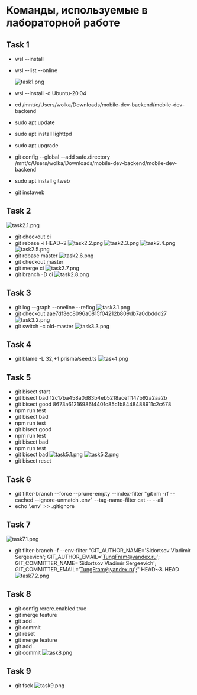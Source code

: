 # Команды, используемые в лабораторной  работе
## Task 1

+ wsl --install
+ wsl --list --online

  ![task1.png](docs/task1.png)

+ wsl --install -d Ubuntu-20.04
+ cd /mnt/c/Users/wolka/Downloads/mobile-dev-backend/mobile-dev-backend
+ sudo apt update
+ sudo apt install lighttpd
+ sudo apt upgrade
+ git config --global --add safe.directory /mnt/c/Users/wolka/Downloads/mobile-dev-backend/mobile-dev-backend
+ sudo apt install gitweb
+ git instaweb

## Task 2

![task2.1.png](docs/task2.1.png)
+ git checkout ci
+ git rebase -i HEAD~2
  ![task2.2.png](docs/task2.2.png)
  ![task2.3.png](docs/task2.3.png)
  ![task2.4.png](docs/task2.4.png)
  ![task2.5.png](docs/task2.5.png)
+ git rebase master
  ![task2.6.png](docs/task2.6.png)
+ git checkout master
+ git merge ci
  ![task2.7.png](docs/task2.7.png)
+ git branch -D ci
  ![task2.8.png](docs/task2.8.png)

## Task 3

+ git log --graph --oneline --reflog
  ![task3.1.png](docs/task3.1.png)
+ git checkout aae7df3ec8096a0815f04212b809db7a0dbddd27
  ![task3.2.png](docs/task3.2.png)
+ git switch -c old-master
  ![task3.3.png](docs/task3.3.png)

## Task 4

+ git blame -L 32,+1 prisma/seed.ts
  ![task4.png](docs/task4.png)

## Task 5

+ git bisect start
+ git bisect bad 12c17ba458a0d83b4eb5218aceff147b92a2aa2b
+ git bisect good 8673a61216986f4401c85c1b8448488911c2c678
+ npm run test
+ git bisect bad
+ npm run test 
+ git bisect good
+ npm run test 
+ git bisect bad 
+ npm run test
+ git bisect bad
  ![task5.1.png](docs/task5.1.png)
  ![task5.2.png](docs/task5.2.png)
+ git bisect reset

## Task 6

+ git filter-branch --force --prune-empty --index-filter "git rm -rf --cached --ignore-unmatch .env" --tag-name-filter cat -- --all
+ echo '.env' >> .gitignore

## Task 7

  ![task7.1.png](docs/task7.1.png)
+ git filter-branch -f --env-filter "GIT_AUTHOR_NAME='Sidortsov Vladimir Sergeevich'; GIT_AUTHOR_EMAIL='TungFram@yandex.ru'; GIT_COMMITTER_NAME='Sidortsov Vladimir Sergeevich'; GIT_COMMITTER_EMAIL='TungFram@yandex.ru';" HEAD~3..HEAD
  ![task7.2.png](docs/task7.2.png)

## Task 8

+ git config rerere.enabled true
+ git merge feature
+ git add .
+ git commit
+ git reset
+ git merge feature
+ git add .
+ git commit
  ![task8.png](docs/task8.png)

## Task 9

+ git fsck
  ![task9.png](docs/task9.png)


